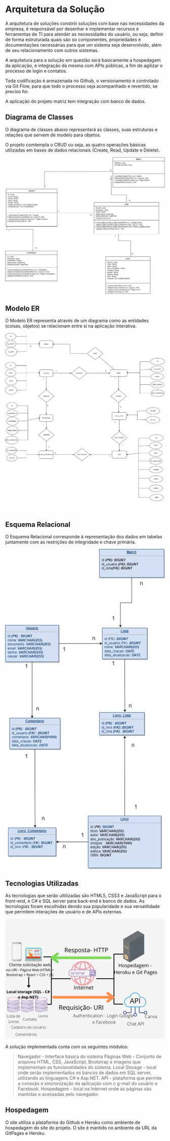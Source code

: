 # Arquitetura da Solução

A arquitetura de soluções constrói soluções com base nas necessidades da empresa, é responsável por desenhar e implementar recursos e ferramentas de TI para atender as necessidades do usuário, ou seja, definir de forma estruturada quais são so componentes, propriedades e documentações necessárias para que um sistema seja desenvolvido, além de seu relacionamento com outros sistemas.

A arquitetura para a solução em questão será basicamente a hospedagem da aplicação, e integração da mesma com APIs públicas, a fim de agilizar o processo de login e contatos.

Toda codificação é armazenada no Github, o versionamento é controlado via Git Flow, para que todo o processo seja acompanhado e revertido, se preciso for.

A aplicação do projeto matriz tem integração com banco de dados.

## Diagrama de Classes

O diagrama de classes abaixo representará as classes, suas estruturas e relações que servem de modelo para objetos.

O projeto comtempla o CRUD ou seja, as quatro operações básicas utilizadas em bases de dados relacionais (Create, Read, Update e Delete).


![Exemplo de Diagrama de classes](https://github.com/ICEI-PUC-Minas-PMV-ADS/pmv-ads-2022-1-e2-proj-int-t5-grupo_3_tinder_literario/blob/main/docs/img/diagrama_classe.drawio.png)

## Modelo ER

O Modelo ER representa através de um diagrama como as entidades (coisas, objetos) se relacionam entre si na aplicação interativa.

![Exemplo de Modelo ER](https://github.com/ICEI-PUC-Minas-PMV-ADS/pmv-ads-2022-1-e2-proj-int-t5-grupo_3_tinder_literario/blob/main/docs/img/modelo_ur.png)

## Esquema Relacional

O Esquema Relacional corresponde à representação dos dados em tabelas juntamente com as restrições de integridade e chave primária.
 
![Exemplo de Esquema Relacional](https://github.com/ICEI-PUC-Minas-PMV-ADS/pmv-ads-2022-1-e2-proj-int-t5-grupo_3_tinder_literario/blob/main/docs/img/diagrama_er.drawio.png)


## Tecnologias Utilizadas

As tecnologias que serão ultilizadas são HTML5, CSS3 e JavaScript para o front-end, e  C# e SQL server para back-end e banco de dados. As tecnologias foram escolhidas devido sua popularidade e sua versatilidade que permitem interações de usuário e de APIs externas.

![Diagrama de Componentes](https://github.com/ICEI-PUC-Minas-PMV-ADS/pmv-ads-2022-1-e2-proj-int-t5-grupo_3_tinder_literario/blob/main/docs/img/Hospedagem%20-%20Heroku.png)

A solução implementada conta com os seguintes módulos:

>Navegador - Interface básica do sistema
>Páginas Web - Conjunto de arquivos HTML, CSS, JavaScript, Bootstrap e imagens que implementam as funcionalidades do sistema.
>Local Storage - local onde serão implementados os bancos de dados em SQL server, utilizando as linguagens C# e Asp.NET.
>API - plataforma que permite a conexão e sincronização da aplicação com o g-mail do usuário e Facebook.
>Hospedagem - local na Internet onde as páginas são mantidas e acessadas pelo navegador.

## Hospedagem

O site utiliza a plataforma do Github e Heroku como ambiente de hospedagem do site do projeto. O site é mantido no ambiente da URL da GitPages e Heroku.



